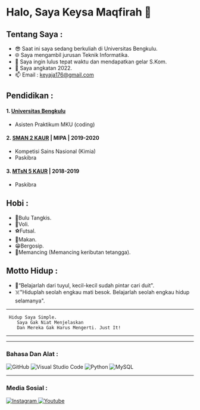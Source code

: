 # Halo, Saya Keysa Maqfirah 🤗
## Tentang Saya :
- 😎 Saat ini saya sedang berkuliah di Universitas Bengkulu.
- 🌐 Saya mengambil jurusan Teknik Informatika.
- 🤠 Saya ingin lulus tepat waktu dan mendapatkan gelar S.Kom.
- 🤔 Saya angkatan 2022.
- 📫 Email : keyaja176@gmail.com

## Pendidikan :

#### 1. [Universitas Bengkulu](https://www.unib.ac.id/) 
   - Asisten Praktikum MKU (coding)
     
 #### 2. [SMAN 2 KAUR](https://sekolah.data.kemdikbud.go.id/index.php/chome/profil/9B9E1A77-F3DA-408D-BDFE-05E9BED4DD94) | MIPA | 2019-2020
   - Kompetisi Sains Nasional (Kimia)
   - Paskibra
 #### 3. [MTsN 5 KAUR](https://madrasah.kemenag.go.id/kelembagaan/web/profile?nsm=121117040005&provinsi=17&kota=1704) | 2018-2019
   - Paskibra
## Hobi :
   - 🎃Bulu Tangkis.
   - 🩻Voli.
   - ⚽Futsal.
   - 🥪Makan.
   - 😁Bergosip.
   - 🎣Memancing (Memancing keributan tetangga).

## Motto Hidup :
   - 🫡“Belajarlah dari tuyul, kecil-kecil sudah pintar cari duit".
   - ☠️"Hiduplah seolah engkau mati besok. Belajarlah seolah engkau hidup selamanya".

----------------------------------------------------------------------------------------
     Hidup Saya Simple.
        Saya Gak Niat Menjelaskan
        Dan Mereka Gak Harus Mengerti. Just It!
---------------------------------------------------------------------------------------
---

### Bahasa Dan Alat :
![GitHub](https://img.shields.io/badge/-GitHub-181717?style=for-the-badge&logo=github)
![Visual Studio Code](https://img.shields.io/badge/Visual%20Studio%20Code-0078d7.svg?style=for-the-badge&logo=visual-studio-code&logoColor=white)
![Python](https://img.shields.io/badge/python-3670A0?style=for-the-badge&logo=python&logoColor=ffdd54)
![MySQL](https://img.shields.io/badge/-MySQL-blue?style=for-the-badge&logo=mysql&logoColor=white)

---
### Media Sosial :

<a href="https://www.instagram.com/keyciah_ilah?igsh=MXZscXh1YXNzbjdnOA==" target="blank"> ![Instagram](https://img.shields.io/badge/Instagram-%23E4405F.svg?style=for-the-badge&logo=Instagram&logoColor=white)
<a href="https://youtube.com/@keysamaqhfira8589?si=tKNf1BGRWHReDDsY" target="blank"> ![Youtube](https://img.shields.io/badge/Youtube-%230077B5.svg?style=for-the-badge&logo=youtube&logoColor=white)
